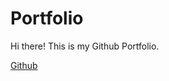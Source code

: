 # Portfolio

Hi there! This is my Github Portfolio.

[Github](https://maartjevdw.github.io/portfolio/)
